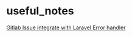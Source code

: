 # useful_notes
[Gitlab Issue integrate with Laravel Error handler](add_gitlab_to_manage_laravel_error_as_issues.md)
